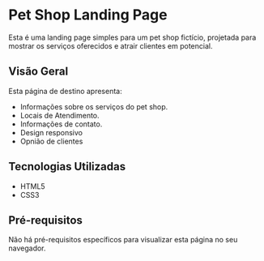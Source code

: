 # Pet Shop Landing Page

Esta é uma landing page simples para um pet shop fictício, projetada para mostrar os serviços oferecidos e atrair clientes em potencial.

## Visão Geral

Esta página de destino apresenta:

- Informações sobre os serviços do pet shop.
- Locais de Atendimento.
- Informações de contato.
- Design responsivo
- Opnião de clientes

## Tecnologias Utilizadas

- HTML5
- CSS3

## Pré-requisitos

Não há pré-requisitos específicos para visualizar esta página no seu navegador.
